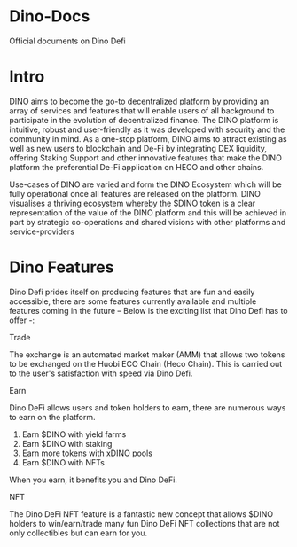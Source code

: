 # Dino-Docs
Official documents on Dino Defi
# Intro
DINO aims to become the go-to decentralized platform by providing an array of services and features that will enable users of all background to participate in the evolution of decentralized finance. The DINO platform is intuitive, robust and user-friendly as it was developed with security and the community in mind. As a one-stop platform, DINO aims to attract existing as well as new users to blockchain and De-Fi by integrating DEX liquidity, offering Staking Support and other innovative features that make the DINO platform the preferential De-Fi application on HECO and other chains.

Use-cases of DINO are varied and form the DINO Ecosystem which will be fully operational once all features are released on the platform. DINO visualises a thriving ecosystem whereby the $DINO token is a clear representation of the value of the DINO platform and this will be achieved in part by strategic co-operations and shared visions with other platforms and service-providers
# Dino Features
Dino Defi prides itself on producing features that are fun and easily accessible, there are some features currently available and multiple features coming in the future – Below is the exciting list that Dino Defi has to offer -: 

Trade 

The exchange is an automated market maker (AMM) that allows two tokens to be exchanged on the Huobi ECO Chain (Heco Chain). This is carried out to the user's satisfaction with speed via Dino Defi. 

Earn 

Dino DeFi allows users and token holders to earn, there are numerous ways to earn on the platform.

1)	Earn $DINO with yield farms
2)	Earn $DINO with staking 
3)	Earn more tokens with xDINO pools 
4)	Earn $DINO with NFTs

When you earn, it benefits you and Dino DeFi.

NFT 

The Dino DeFi NFT feature is a fantastic new concept that allows $DINO holders to win/earn/trade many fun Dino DeFi NFT collections that are not only collectibles but can earn for you.
